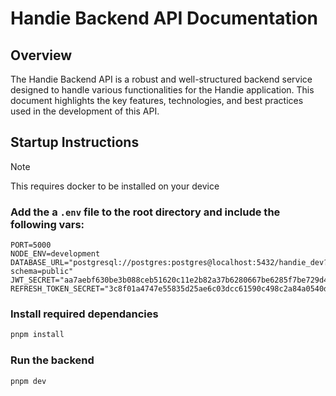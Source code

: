 # Handie Backend API Documentation

## Overview

The Handie Backend API is a robust and well-structured backend service designed to handle various functionalities for the Handie application. This document highlights the key features, technologies, and best practices used in the development of this API.

## Startup Instructions

> [!note]
> This requires docker to be installed on your device


### Add the a `.env` file to the root directory and include the following vars:

```env
PORT=5000
NODE_ENV=development
DATABASE_URL="postgresql://postgres:postgres@localhost:5432/handie_dev?schema=public"
JWT_SECRET="aa7aebf630be3b088ceb51620c11e2b82a37b6280667be6285f7be729d4cc85f"
REFRESH_TOKEN_SECRET="3c8f01a4747e55835d25ae6c03dcc61590c498c2a84a0540ddad3cf250706126"
```

### Install required dependancies

```sh
pnpm install
```

### Run the backend
```
pnpm dev
```
